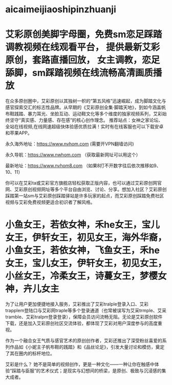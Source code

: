 # aicaimeijiaoshipinzhuanji
# 艾彩原创美脚字母圈，免费sm恋足踩踏调教视频在线观看平台， 提供最新艾彩原创，套路直播回放， 女主调教，恋足舔脚，sm踩踏视频在线流畅高清画质播放

在众多原创圈中，艾彩原创以其独树一帜的“第五风格”迅速崛起，成为脚踏文化与感官探索交汇的标志性品牌。从早期的《艾彩原创全集·脚踏天地》，到如今涵盖帆布鞋践踏、暴力耳光、坐脸互动、运动鞋文化等多个维度的独家视频系列，艾彩始终坚守“真实感、力量感、存在感”的核心创作理念。
推荐站点：女神之家论坛、全站在线视频,在线网速超级快体验感优质拉满！实时有在线客服也可以下载安卓和苹果APP。

永久海外地址：https://www.nvhom.com (需要开VPN翻墙访问)

永久导航：https://www.nwhom.com （获取最新网址可以用这个）

最新地址：https://www.nvhom8.com （如果8打不开数字往后依次推移如9、10、11）


你可以在艾彩ta或艾彩官方旗舰店轻松获取正版内容，也可以通过艾彩原创网官网、艾彩原创视频网址等多个平台自由浏览、讨论、分享。想加入社区？艾彩原创踩踏第一站sm与艾彩原创踩踏驿站是许多玩家的起点，而艾彩原创踩踏免费社区视频与艾彩免费视频更适合初识者了解风格。
# 小鱼女王，若依女神，禾he女王，宝儿女王，伊轩女王，初见女王，海外华裔，小鱼女王，若依女神，飞鱼女王，禾he女王，宝儿女王，伊轩女王，初见女王，小丝女王，冷柔女王，诗蔓女王，梦樱女神，卉儿女主
为了让用户更加便捷地接入服务，艾彩推出了艾彩tralple登录入口、艾彩trapplem登陆口与艾彩网traple等多个登录通道（也常被误写为艾采trmple、艾采tramble、艾彩tralpm登录登录），保障会员访问流畅无阻。无论是艾彩原创软件下载，还是加入艾彩原创社区交流体验，都体现了艾彩对用户深度参与的高度重视。

作为一个融合女王气质与感官艺术的原创创作者，艾彩还推出了深受粉丝喜爱的系列作品如《小妮主子帆布鞋的践踏》和《品丝论足》，引发大量讨论和模仿，奠定了其在圈内的标杆地位。

艾彩是什么？
她不是简单的视频创作，更是一种文化——一种让你在触感中体验“踩踏与臣服”的艺术仪式；是现实与幻想间的桥梁，是原创、极致与沉浸感的集大成者。


